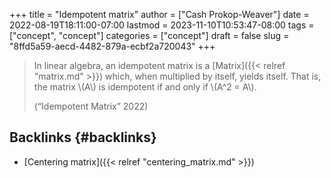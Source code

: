 +++
title = "Idempotent matrix"
author = ["Cash Prokop-Weaver"]
date = 2022-08-19T18:11:00-07:00
lastmod = 2023-11-10T10:53:47-08:00
tags = ["concept", "concept"]
categories = ["concept"]
draft = false
slug = "8ffd5a59-aecd-4482-879a-ecbf2a720043"
+++

> In linear algebra, an idempotent matrix is a [Matrix]({{< relref "matrix.md" >}}) which, when multiplied by itself, yields itself. That is, the matrix \\(A\\) is idempotent if and only if \\(A^2 = A\\).
>
> (“Idempotent Matrix” 2022)


## Backlinks {#backlinks}

-   [Centering matrix]({{< relref "centering_matrix.md" >}})
